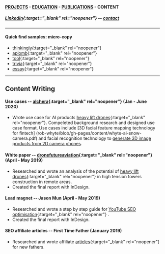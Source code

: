 #### [PROJECTS](https://writingteacher.github.io/rob-whyte) - [EDUCATION](https://writingteacher.github.io/rob-whyte/education) - [PUBLICATIONS](https://writingteacher.github.io/rob-whyte/publications) - CONTENT 

##### [LinkedIn](https://www.linkedin.com/in/robwhyte/){:target="_blank" rel="noopener"} -- <a href="mailto:robbusan@yahoo.com">contact</a>   

***      
   
      
#### Quick find samples: micro-copy
* [thinkingly](micro-copy-rob-whyte-writer-0.jpg){:target="_blank" rel="noopener"}    
* [aplomb](micro-copy-1-rob-whyte-technical-writer.jpg){:target="_blank" rel="noopener"}    
* [tool](micro-copy-2-rob-whyte-copywriter.jpg){:target="_blank" rel="noopener"}       
* [trivia](micro-copy-3-rob-whyte-writer.jpg){:target="_blank" rel="noopener"}       
* [essay](micro-copy-4-rob-whyte-writer.jpg){:target="_blank" rel="noopener"}       
          
    
***   
          
          
## Content Writing   
   
   
      
#### Use cases -- [alchera](https://alcherainc.com/en/){:target="_blank" rel="noopener"}  (Jan - June 2020)
* Wrote use case for AI products [heavy lift drones](rob-whyte-writer-drone-sample.pdf){:target="_blank" rel="noopener"}. Compeleted background research and designed use case format. Use cases include [3D facial feature mapping technology for fintech] (rob-whyte/blob/gh-pages/content/whyte-ai-snow-camera.pdf) and facial recognition technology to [generate 3D image products from 2D camera phones](https://github.com/writingteacher/rob-whyte/blob/gh-pages/content/whyte-ai-snow-camera.pdf).


#### White paper -- [dronefutureaviation](https://dronefutureaviation.com/en/){:target="_blank" rel="noopener"}  (April - May 2019)
* Researched and wrote an analysis of the potential of [heavy lift drones](rob-whyte-writer-drone-sample.pdf){:target="_blank" rel="noopener"}  in high tension towers construction in remote areas.
* Created the final report with InDesign.


#### Lead magnet -- Jason Mun  (April - May 2019)
* Researched and wrote a step by step guide for [YouTube SEO optimisation](seo-sample-rob-whyte-writer.pdf){:target="_blank" rel="noopener"} .
* Created the final report with InDesign.


#### SEO affiliate articles -- First Time Father  (January 2019)
* Researched and wrote affiliate [articles](preg-tips-for-dads.pdf){:target="_blank" rel="noopener"}  for new fathers.



 
 
